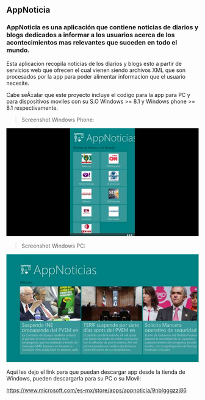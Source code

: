 ## AppNoticia

### AppNoticia es una aplicación que contiene noticias de diarios y blogs dedicados a informar a los usuarios acerca de los acontecimientos mas relevantes que suceden en todo el mundo.

Esta aplicacion recopila noticias de los diarios y blogs esto a partir de servicios web que ofrecen el cual vienen siendo archivos XML que son procesados por la app para poder alimentar informacion que el usuario necesite.

Cabe seÃ±alar que este proyecto incluye el codigo para la app para PC y para dispositivos moviles con su S.O Windows >= 8.1 y Windows phone >= 8.1 respectivamente.

> Screenshot Windows Phone:

![windows phone](https://github.com/CayetanoHerreraLuisRicardo/AppNoticia/blob/master/AppStudio.Shared/Assets/appnoticia-movil.jpg)

> Screenshot Windows PC:

![windows PC](https://github.com/CayetanoHerreraLuisRicardo/AppNoticia/blob/master/AppStudio.Shared/Assets/appnoticia-pc.jpg)

Aqui les dejo el link para que puedan descargar app desde la tienda de Windows, pueden descargarla para su PC o su Movil:

https://www.microsoft.com/es-mx/store/apps/appnoticia/9nblgggzzj86
